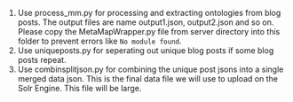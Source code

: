 1. Use process_mm.py for processing and extracting ontologies from blog posts. The output files are name output1.json, output2.json and so on. Please copy the MetaMapWrapper.py file from server directory into this folder to prevent errors like `No module found`.
2. Use uniqueposts.py for seperating out unique blog posts if some blog posts repeat. 
3. Use combinsplitjson.py for combining the unique post jsons into a single merged data json. This is the final data file we will use to upload on the Solr Engine. This file will be large.